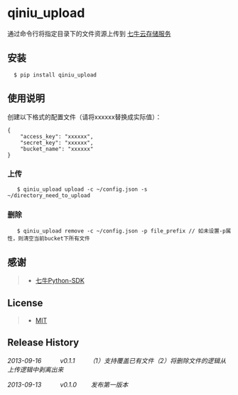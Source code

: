 # qiniu_upload

通过命令行将指定目录下的文件资源上传到 [七牛云存储服务](https://portal.qiniu.com/) 

## 安装

```shell
  $ pip install qiniu_upload
```

## 使用说明

创建以下格式的配置文件（请将xxxxxx替换成实际值）：

```
{
    "access_key": "xxxxxx",
    "secret_key": "xxxxxx",
    "bucket_name": "xxxxxx"
}
```

### 上传

```shell
   $ qiniu_upload upload -c ~/config.json -s ~/directory_need_to_upload
```

### 删除

```shell
   $ qiniu_upload remove -c ~/config.json -p file_prefix // 如未设置-p属性，则清空当前bucket下所有文件
```


## 感谢
>- [七牛Python-SDK](https://github.com/qiniu/python-sdk)

## License
>- [MIT](http://www.opensource.org/licenses/MIT)


## Release History

_2013-09-16   v0.1.1   （1）支持覆盖已有文件（2）将删除文件的逻辑从上传逻辑中剥离出来_

_2013-09-13   v0.1.0   发布第一版本_


